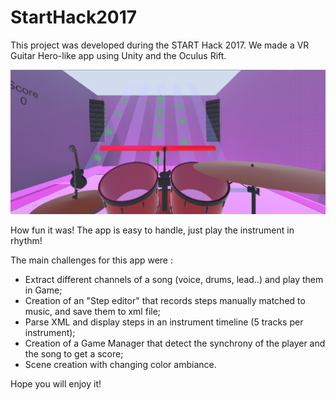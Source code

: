 # StartHack2017
This project was developed during the START Hack 2017. 
We made a VR Guitar Hero-like app using Unity and the Oculus Rift.


![GitHub Logo](/Example.png)

How fun it was!
The app is easy to handle, just play the instrument in rhythm!

The main challenges for this app were :
- Extract different channels of a song (voice, drums, lead..) and play them in Game;
- Creation of an "Step editor" that records steps manually matched to music, and save them to xml file;
- Parse XML and display steps in an instrument timeline (5 tracks per instrument);
- Creation of a Game Manager that detect the synchrony of the player and the song to get a score;
- Scene creation with changing color ambiance.

Hope you will enjoy it!
